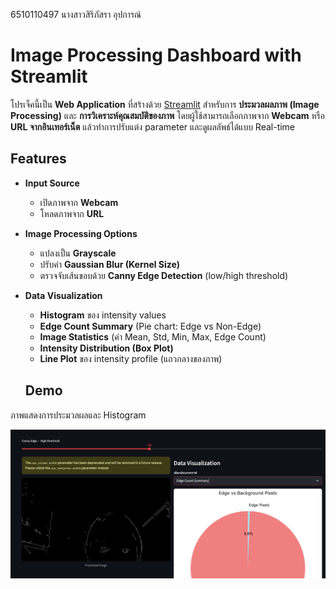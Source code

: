 
6510110497 นางสาวสิริภัสรา อุปการณ์

# Image Processing Dashboard with Streamlit  

โปรเจ็คนี้เป็น **Web Application** ที่สร้างด้วย [Streamlit](https://streamlit.io/) สำหรับการ **ประมวลผลภาพ (Image Processing)** และ **การวิเคราะห์คุณสมบัติของภาพ** โดยผู้ใช้สามารถเลือกภาพจาก **Webcam** หรือ **URL จากอินเทอร์เน็ต** แล้วทำการปรับแต่ง parameter และดูผลลัพธ์ได้แบบ Real-time  


## Features  
- **Input Source**  
  - เปิดภาพจาก **Webcam**  
  - โหลดภาพจาก **URL**  

- **Image Processing Options**  
  - แปลงเป็น **Grayscale**  
  - ปรับค่า **Gaussian Blur (Kernel Size)**  
  - ตรวจจับเส้นขอบด้วย **Canny Edge Detection** (low/high threshold)  

- **Data Visualization**  
  - **Histogram** ของ intensity values  
  - **Edge Count Summary** (Pie chart: Edge vs Non-Edge)  
  - **Image Statistics** (ค่า Mean, Std, Min, Max, Edge Count)  
  - **Intensity Distribution (Box Plot)**  
  - **Line Plot** ของ intensity profile (แถวกลางของภาพ) 

  ## Demo
ภาพแสดงการประมวลผลและ Histogram  

![Demo Screenshot](images/demo.png)